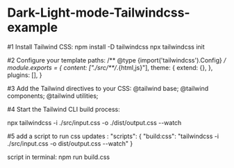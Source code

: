 # Dark-Light-mode-Tailwindcss-example

#1 Install Tailwind CSS:
npm install -D tailwindcss
npx tailwindcss init

#2 Configure your template paths:
/** @type {import('tailwindcss').Config} */
module.exports = {
  content: ["./src/**/*.{html,js}"],
  theme: {
    extend: {},
  },
  plugins: [],
}

#3 Add the Tailwind directives to your CSS:
@tailwind base;
@tailwind components;
@tailwind utilities;

#4 Start the Tailwind CLI build process:

npx tailwindcss -i ./src/input.css -o ./dist/output.css --watch

#5 add a script to run css updates :
"scripts": {
    "build:css": "tailwindcss -i ./src/input.css -o dist/output.css --watch"
  }

script in terminal: npm run build.css 